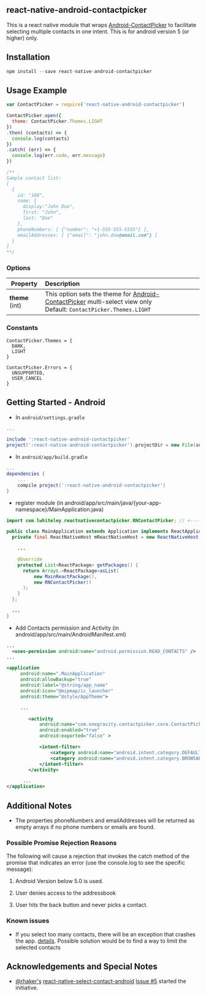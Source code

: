 ## react-native-android-contactpicker

This is a react native module that wraps [Android-ContactPicker](https://github.com/1gravity/Android-ContactPicker) to facilitate selecting multiple contacts in one intent. This is for android version 5 (or higher) only.

## Installation

```js
npm install --save react-native-android-contactpicker
```

## Usage Example

```js
var ContactPicker = require('react-native-android-contactpicker')

ContactPicker.open({
  theme: ContactPicker.Themes.LIGHT
})
.then( (contacts) => {
  console.log(contacts)
})
.catch( (err) => {
  console.log(err.code, err.message)
})

/**
Sample contact list:
[
  {
    id: "100",
    name: {
      display:"John Doe",
      first: "John",
      last: "Doe"
    },
    phoneNumbers: [ {"number": "+1-555-555-5555"} ],
    emailAddresses: [ {"email": "john.doe@email.com"} ]
  }
]
**/
```

### Options

| Property  | Description  |
|---|:---|
|  **theme** (int)  |  This option sets the theme for  [Android-ContactPicker](https://github.com/1gravity/Android-ContactPicker) multi-select view only <br/> Default: `ContactPicker.Themes.LIGHT` |  

### Constants

```
ContactPicker.Themes = {
  DARK,
  LIGHT
}

ContactPicker.Errors = {
  UNSUPPORTED,
  USER_CANCEL
}
```

## Getting Started - Android
* In `android/settings.gradle`
```gradle
...

include ':react-native-android-contactpicker'
project(':react-native-android-contactpicker').projectDir = new File(settingsDir, '../node_modules/react-native-android-contactpicker/android')

```

* In `android/app/build.gradle`
```gradle
...
dependencies {
    ...
    compile project(':react-native-android-contactpicker')
}
```

* register module (in android/app/src/main/java/{your-app-namespace}/MainApplication.java)
```java
import com.lwhiteley.reactnativecontactpicker.RNContactPicker; // <------ add import

public class MainApplication extends Application implements ReactApplication {
  private final ReactNativeHost mReactNativeHost = new ReactNativeHost(this) {

    ...

    @Override
    protected List<ReactPackage> getPackages() {
      return Arrays.<ReactPackage>asList(
          new MainReactPackage(),
          new RNContactPicker()
      );
    }
  };

  ...
}
```

* Add Contacts permission and Activity (in android/app/src/main/AndroidManifest.xml)
```xml
...
  <uses-permission android:name="android.permission.READ_CONTACTS" />
...

<application
     android:name=".MainApplication"
     android:allowBackup="true"
     android:label="@string/app_name"
     android:icon="@mipmap/ic_launcher"
     android:theme="@style/AppTheme">

     ...

        <activity
            android:name="com.onegravity.contactpicker.core.ContactPickerActivity"
            android:enabled="true"
            android:exported="false" >

            <intent-filter>
                <category android:name="android.intent.category.DEFAULT" />
                <category android:name="android.intent.category.BROWSABLE" />
            </intent-filter>
        </activity>

      ...
</application>
```
## Additional Notes

- The properties phoneNumbers and emailAddresses will be returned as empty arrays if no phone numbers or emails are found.

### Possible Promise Rejection Reasons

The following will cause a rejection that invokes the catch method of the promise that indicates an error (use the console.log to see the specific message):

1) Android Version below 5.0 is used.

2) User denies access to the addressbook

4) User hits the back button and never picks a contact.

### Known issues

- If you select too many contacts, there will be an exception that crashes the app. [details](https://www.neotechsoftware.com/blog/android-intent-size-limit). Possible solution would be to find a way to limit the selected contacts

## Acknowledgements and Special Notes

- [@rhaker's](https://github.com/rhaker/) [react-native-select-contact-android](https://github.com/rhaker/react-native-select-contact-android) [Issue #5](https://github.com/rhaker/react-native-select-contact-android/issues/5) started the initiative.

